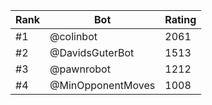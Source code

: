 Rank|Bot|Rating
---|---|---
#1|@colinbot|2061
#2|@DavidsGuterBot|1513
#3|@pawnrobot|1212
#4|@MinOpponentMoves|1008
